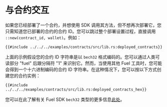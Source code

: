 # 与合约交互

如果您已经部署了一个合约，并想使用 SDK 调用其方法，但不想再次部署它，您只需知道您已部署的合约的合约 ID。您可以跳过整个部署设置过程，直接调用 `::new(contract_id, wallet)`。例如：

```rust,ignore
{{#include ../../../examples/contracts/src/lib.rs:deployed_contracts}}
```

上面的示例假设您的合约 ID 字符串是以 `bech32` 格式编码的。您可以通过人类可读部分 "fuel" 后跟分隔符 "1" 来识别它。然而，当使用其他 Fuel 工具时，您可能会得到一个十六进制编码的合约 ID 字符串。在这种情况下，您可以按以下方式创建您的合约实例：

```rust,ignore
{{#include ../../../examples/contracts/src/lib.rs:deployed_contracts_hex}}
```

您可以在此了解有关 Fuel SDK `bech32` 类型的更多信息[此处](../types/bech32.md)。
